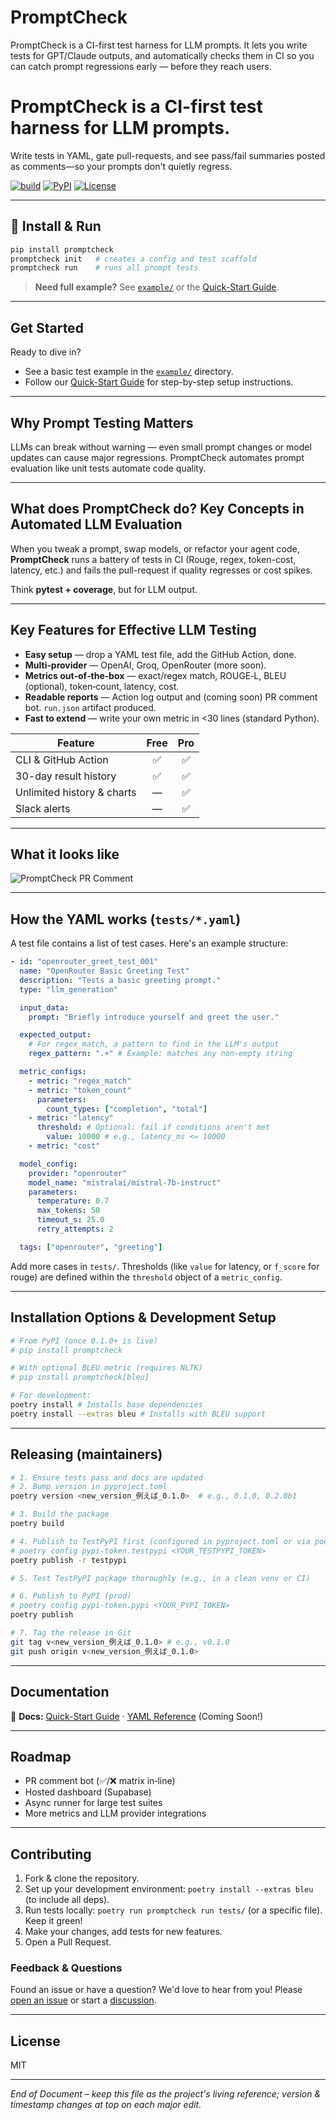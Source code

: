 # PromptCheck

PromptCheck is a CI-first test harness for LLM prompts. It lets you write tests for GPT/Claude outputs, and automatically checks them in CI so you can catch prompt regressions early — before they reach users.

# PromptCheck is a **CI-first test harness for LLM prompts**.  
Write tests in YAML, gate pull-requests, and see pass/fail summaries posted as
comments—so your prompts don't quietly regress.

[![build](https://github.com/b00gn1sh/promptcheck/actions/workflows/eval.yml/badge.svg)](https://github.com/b00gn1sh/promptcheck/actions)
[![PyPI](https://img.shields.io/pypi/v/promptcheck.svg)](https://pypi.org/project/promptcheck/)
[![License](https://img.shields.io/github/license/b00gn1sh/promptcheck.svg)](LICENSE)

---

## 🚀 Install & Run

```bash
pip install promptcheck
promptcheck init   # creates a config and test scaffold
promptcheck run    # runs all prompt tests
```

> **Need full example?** See [`example/`](example/) or the [Quick-Start Guide](docs/quickstart.md).

---

## Get Started

Ready to dive in? 
*   See a basic test example in the [`example/`](example/) directory.
*   Follow our [Quick-Start Guide](docs/quickstart.md) for step-by-step setup instructions.

---

## Why Prompt Testing Matters

LLMs can break without warning — even small prompt changes or model updates can cause major regressions. PromptCheck automates prompt evaluation like unit tests automate code quality.

---

## What does PromptCheck do? Key Concepts in Automated LLM Evaluation

When you tweak a prompt, swap models, or refactor your agent code, **PromptCheck** runs a battery of tests in CI (Rouge, regex, token-cost, latency, etc.) and fails the pull-request if quality regresses or cost spikes.

Think **pytest + coverage**, but for LLM output.

---

## Key Features for Effective LLM Testing

*   **Easy setup** — drop a YAML test file, add the GitHub Action, done.
*   **Multi‑provider** — OpenAI, Groq, OpenRouter (more soon).
*   **Metrics out‑of‑the‑box** — exact/regex match, ROUGE‑L, BLEU (optional), token‑count, latency, cost.
*   **Readable reports** — Action log output and (coming soon) PR comment bot. `run.json` artifact produced.
*   **Fast to extend** — write your own metric in <30 lines (standard Python).

| Feature | Free | Pro |
|---------|:----:|:---:|
| CLI & GitHub Action | ✅ | ✅ |
| 30-day result history | ✅ | ✅ |
| Unlimited history & charts | — | ✅ |
| Slack alerts | — | ✅ |

---

## What it looks like

![PromptCheck PR Comment](docs/img/promptcheck_pr_comment.gif)

---

## How the YAML works (`tests/*.yaml`)

A test file contains a list of test cases. Here's an example structure:

```yaml
- id: "openrouter_greet_test_001"
  name: "OpenRouter Basic Greeting Test"
  description: "Tests a basic greeting prompt."
  type: "llm_generation"

  input_data:
    prompt: "Briefly introduce yourself and greet the user."

  expected_output:
    # For regex_match, a pattern to find in the LLM's output
    regex_pattern: ".+" # Example: matches any non-empty string

  metric_configs:
    - metric: "regex_match" 
    - metric: "token_count"
      parameters:
        count_types: ["completion", "total"]
    - metric: "latency"
      threshold: # Optional: fail if conditions aren't met
        value: 10000 # e.g., latency_ms <= 10000
    - metric: "cost" 

  model_config:
    provider: "openrouter"
    model_name: "mistralai/mistral-7b-instruct"
    parameters:
      temperature: 0.7
      max_tokens: 50
      timeout_s: 25.0 
      retry_attempts: 2

  tags: ["openrouter", "greeting"] 
```
Add more cases in `tests/`. Thresholds (like `value` for latency, or `f_score` for rouge) are defined within the `threshold` object of a `metric_config`.

---

## Installation Options & Development Setup

```bash
# From PyPI (once 0.1.0+ is live)
# pip install promptcheck

# With optional BLEU metric (requires NLTK)
# pip install promptcheck[bleu]

# For development:
poetry install # Installs base dependencies
poetry install --extras bleu # Installs with BLEU support
```

---

## Releasing (maintainers)

```bash
# 1. Ensure tests pass and docs are updated
# 2. Bump version in pyproject.toml
poetry version <new_version_例えば_0.1.0>  # e.g., 0.1.0, 0.2.0b1

# 3. Build the package
poetry build

# 4. Publish to TestPyPI first (configured in pyproject.toml or via poetry config)
# poetry config pypi-token.testpypi <YOUR_TESTPYPI_TOKEN>
poetry publish -r testpypi

# 5. Test TestPyPI package thoroughly (e.g., in a clean venv or CI)

# 6. Publish to PyPI (prod)
# poetry config pypi-token.pypi <YOUR_PYPI_TOKEN>
poetry publish

# 7. Tag the release in Git
git tag v<new_version_例えば_0.1.0> # e.g., v0.1.0
git push origin v<new_version_例えば_0.1.0>
```

---

## Documentation

📖 **Docs:** [Quick-Start Guide](docs/quickstart.md) · [YAML Reference](docs/yaml_reference.md) (Coming Soon!)

---

## Roadmap

*   PR comment bot (✅/❌ matrix in‑line)
*   Hosted dashboard (Supabase)
*   Async runner for large test suites
*   More metrics and LLM provider integrations

---

## Contributing

1.  Fork & clone the repository.
2.  Set up your development environment: `poetry install --extras bleu` (to include all deps).
3.  Run tests locally: `poetry run promptcheck run tests/` (or a specific file). Keep it green!
4.  Make your changes, add tests for new features.
5.  Open a Pull Request.

### Feedback & Questions

Found an issue or have a question? We'd love to hear from you! Please [open an issue](https://github.com/b00gn1sh/promptcheck/issues) or start a [discussion](https://github.com/b00gn1sh/promptcheck/discussions).

---

## License

MIT

--- 

*End of Document – keep this file as the project's living reference; version & timestamp changes at top on each major edit.*

<!-- Workflow debug trigger --> 